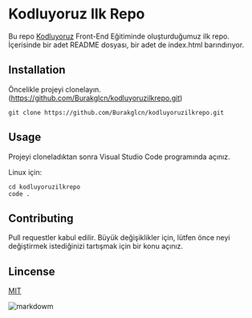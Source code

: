 # Kodluyoruz Ilk Repo
Bu repo [Kodluyoruz](https://www.kodluyoruz.org/) Front-End Eğitiminde oluşturduğumuz ilk repo. İçerisinde bir adet README dosyası, bir adet de index.html barındırıyor.

## Installation
 Öncelikle projeyi clonelayın. (https://github.com/Burakglcn/kodluyoruzilkrepo.git)
 

 ``` 
 git clone https://github.com/Burakglcn/kodluyoruzilkrepo.git
 ```

 ## Usage
 Projeyi cloneladıktan sonra Visual Studio Code programında açınız.

Linux için:

```
cd kodluyoruzilkrepo
code .
```
## Contributing

Pull requestler kabul edilir. Büyük değişiklikler için, lütfen önce neyi değiştirmek istediğinizi tartışmak için bir konu açınız.

## Lincense
[MIT](https://choosealicense.com/licenses/mit/)

![markdowm](https://www.karalamalar.net/dosyalar/2017/05/markdown.png)